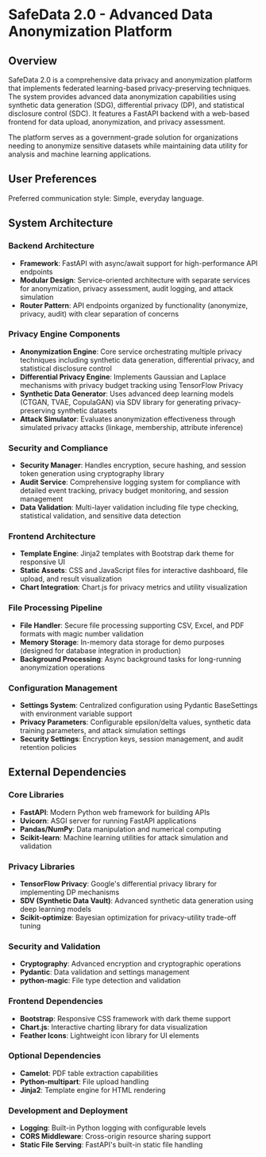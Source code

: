 # SafeData 2.0 - Advanced Data Anonymization Platform

## Overview

SafeData 2.0 is a comprehensive data privacy and anonymization platform that implements federated learning-based privacy-preserving techniques. The system provides advanced data anonymization capabilities using synthetic data generation (SDG), differential privacy (DP), and statistical disclosure control (SDC). It features a FastAPI backend with a web-based frontend for data upload, anonymization, and privacy assessment.

The platform serves as a government-grade solution for organizations needing to anonymize sensitive datasets while maintaining data utility for analysis and machine learning applications.

## User Preferences

Preferred communication style: Simple, everyday language.

## System Architecture

### Backend Architecture
- **Framework**: FastAPI with async/await support for high-performance API endpoints
- **Modular Design**: Service-oriented architecture with separate services for anonymization, privacy assessment, audit logging, and attack simulation
- **Router Pattern**: API endpoints organized by functionality (anonymize, privacy, audit) with clear separation of concerns

### Privacy Engine Components
- **Anonymization Engine**: Core service orchestrating multiple privacy techniques including synthetic data generation, differential privacy, and statistical disclosure control
- **Differential Privacy Engine**: Implements Gaussian and Laplace mechanisms with privacy budget tracking using TensorFlow Privacy
- **Synthetic Data Generator**: Uses advanced deep learning models (CTGAN, TVAE, CopulaGAN) via SDV library for generating privacy-preserving synthetic datasets
- **Attack Simulator**: Evaluates anonymization effectiveness through simulated privacy attacks (linkage, membership, attribute inference)

### Security and Compliance
- **Security Manager**: Handles encryption, secure hashing, and session token generation using cryptography library
- **Audit Service**: Comprehensive logging system for compliance with detailed event tracking, privacy budget monitoring, and session management
- **Data Validation**: Multi-layer validation including file type checking, statistical validation, and sensitive data detection

### Frontend Architecture
- **Template Engine**: Jinja2 templates with Bootstrap dark theme for responsive UI
- **Static Assets**: CSS and JavaScript files for interactive dashboard, file upload, and result visualization
- **Chart Integration**: Chart.js for privacy metrics and utility visualization

### File Processing Pipeline
- **File Handler**: Secure file processing supporting CSV, Excel, and PDF formats with magic number validation
- **Memory Storage**: In-memory data storage for demo purposes (designed for database integration in production)
- **Background Processing**: Async background tasks for long-running anonymization operations

### Configuration Management
- **Settings System**: Centralized configuration using Pydantic BaseSettings with environment variable support
- **Privacy Parameters**: Configurable epsilon/delta values, synthetic data training parameters, and attack simulation settings
- **Security Settings**: Encryption keys, session management, and audit retention policies

## External Dependencies

### Core Libraries
- **FastAPI**: Modern Python web framework for building APIs
- **Uvicorn**: ASGI server for running FastAPI applications
- **Pandas/NumPy**: Data manipulation and numerical computing
- **Scikit-learn**: Machine learning utilities for attack simulation and validation

### Privacy Libraries
- **TensorFlow Privacy**: Google's differential privacy library for implementing DP mechanisms
- **SDV (Synthetic Data Vault)**: Advanced synthetic data generation using deep learning models
- **Scikit-optimize**: Bayesian optimization for privacy-utility trade-off tuning

### Security and Validation
- **Cryptography**: Advanced encryption and cryptographic operations
- **Pydantic**: Data validation and settings management
- **python-magic**: File type detection and validation

### Frontend Dependencies
- **Bootstrap**: Responsive CSS framework with dark theme support
- **Chart.js**: Interactive charting library for data visualization
- **Feather Icons**: Lightweight icon library for UI elements

### Optional Dependencies
- **Camelot**: PDF table extraction capabilities
- **Python-multipart**: File upload handling
- **Jinja2**: Template engine for HTML rendering

### Development and Deployment
- **Logging**: Built-in Python logging with configurable levels
- **CORS Middleware**: Cross-origin resource sharing support
- **Static File Serving**: FastAPI's built-in static file handling